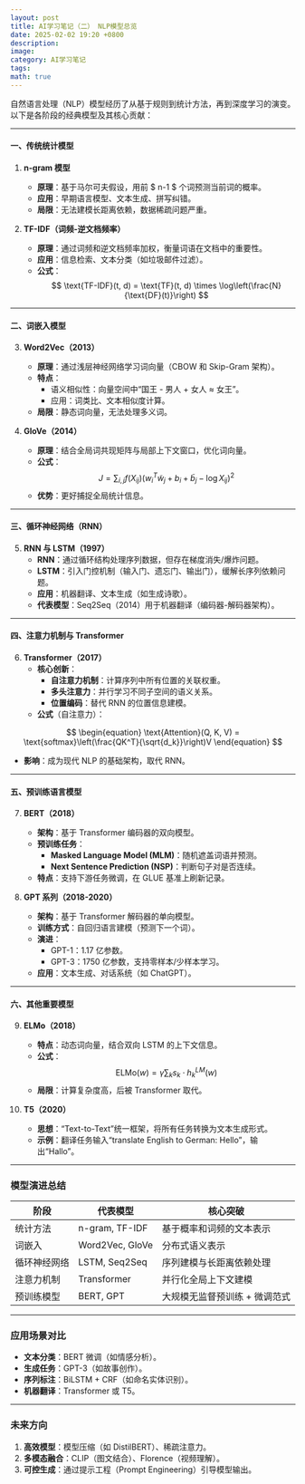 ```yaml
---
layout: post
title: AI学习笔记（二） NLP模型总览
date: 2025-02-02 19:20 +0800
description:
image:
category: AI学习笔记
tags:
math: true
---
```


自然语言处理（NLP）模型经历了从基于规则到统计方法，再到深度学习的演变。以下是各阶段的经典模型及其核心贡献：

---

#### **一、传统统计模型**
1. **n-gram 模型**  
   - **原理**：基于马尔可夫假设，用前 $ n-1 $ 个词预测当前词的概率。  
   - **应用**：早期语言模型、文本生成、拼写纠错。  
   - **局限**：无法建模长距离依赖，数据稀疏问题严重。

2. **TF-IDF（词频-逆文档频率）**  
   - **原理**：通过词频和逆文档频率加权，衡量词语在文档中的重要性。  
   - **应用**：信息检索、文本分类（如垃圾邮件过滤）。  
   - **公式**：$$ \text{TF-IDF}(t, d) = \text{TF}(t, d) \times \log\left(\frac{N}{\text{DF}(t)}\right) $$

---

#### **二、词嵌入模型**
3. **Word2Vec（2013）**  
   - **原理**：通过浅层神经网络学习词向量（CBOW 和 Skip-Gram 架构）。  
   - **特点**：  
     - 语义相似性：向量空间中“国王 - 男人 + 女人 ≈ 女王”。  
     - 应用：词类比、文本相似度计算。  
   - **局限**：静态词向量，无法处理多义词。

4. **GloVe（2014）**  
   - **原理**：结合全局词共现矩阵与局部上下文窗口，优化词向量。  
   - **公式**：$$ J = \sum_{i,j} f(X_{ij}) (w_i^T \tilde{w}_j + b_i + \tilde{b}_j - \log X_{ij})^2 $$  
   - **优势**：更好捕捉全局统计信息。

---

#### **三、循环神经网络（RNN）**
5. **RNN 与 LSTM（1997）**  
   - **RNN**：通过循环结构处理序列数据，但存在梯度消失/爆炸问题。  
   - **LSTM**：引入门控机制（输入门、遗忘门、输出门），缓解长序列依赖问题。  
   - **应用**：机器翻译、文本生成（如生成诗歌）。  
   - **代表模型**：Seq2Seq（2014）用于机器翻译（编码器-解码器架构）。

---

#### **四、注意力机制与 Transformer**
6. **Transformer（2017）**  
   - **核心创新**：  
     - **自注意力机制**：计算序列中所有位置的关联权重。  
     - **多头注意力**：并行学习不同子空间的语义关系。  
     - **位置编码**：替代 RNN 的位置信息建模。  
   - **公式**（自注意力）：  

$$
\begin{equation}
   \text{Attention}(Q, K, V) = \text{softmax}\left(\frac{QK^T}{\sqrt{d_k}}\right)V
\end{equation}
$$

   - **影响**：成为现代 NLP 的基础架构，取代 RNN。

---

#### **五、预训练语言模型**
7. **BERT（2018）**  
   - **架构**：基于 Transformer 编码器的双向模型。  
   - **预训练任务**：  
     - **Masked Language Model (MLM)**：随机遮盖词语并预测。  
     - **Next Sentence Prediction (NSP)**：判断句子对是否连续。  
   - **特点**：支持下游任务微调，在 GLUE 基准上刷新记录。

8. **GPT 系列（2018-2020）**  
   - **架构**：基于 Transformer 解码器的单向模型。  
   - **训练方式**：自回归语言建模（预测下一个词）。  
   - **演进**：  
     - GPT-1：1.17 亿参数。  
     - GPT-3：1750 亿参数，支持零样本/少样本学习。  
   - **应用**：文本生成、对话系统（如 ChatGPT）。

---

#### **六、其他重要模型**
9. **ELMo（2018）**  
   - **特点**：动态词向量，结合双向 LSTM 的上下文信息。  
   - **公式**：$$ \text{ELMo}(w) = \gamma \sum_{k} s_k \cdot h_{k}^{LM}(w) $$  
   - **局限**：计算复杂度高，后被 Transformer 取代。

10. **T5（2020）**  
    - **思想**：“Text-to-Text”统一框架，将所有任务转换为文本生成形式。  
    - **示例**：翻译任务输入“translate English to German: Hello”，输出“Hallo”。

---

### **模型演进总结**

| **阶段**     | **代表模型**    | **核心突破**                  |
| ------------ | --------------- | ----------------------------- |
| 统计方法     | n-gram, TF-IDF  | 基于概率和词频的文本表示      |
| 词嵌入       | Word2Vec, GloVe | 分布式语义表示                |
| 循环神经网络 | LSTM, Seq2Seq   | 序列建模与长距离依赖处理      |
| 注意力机制   | Transformer     | 并行化全局上下文建模          |
| 预训练模型   | BERT, GPT       | 大规模无监督预训练 + 微调范式 |

---

### **应用场景对比**
- **文本分类**：BERT 微调（如情感分析）。  
- **生成任务**：GPT-3（如故事创作）。  
- **序列标注**：BiLSTM + CRF（如命名实体识别）。  
- **机器翻译**：Transformer 或 T5。

---

### **未来方向**
1. **高效模型**：模型压缩（如 DistilBERT）、稀疏注意力。  
2. **多模态融合**：CLIP（图文结合）、Florence（视频理解）。  
3. **可控生成**：通过提示工程（Prompt Engineering）引导模型输出。
